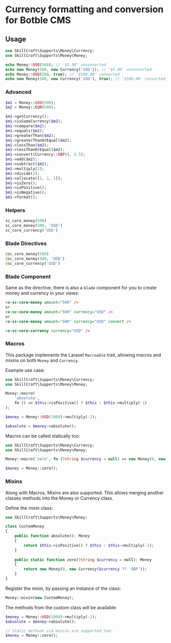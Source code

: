 # Currency formatting and conversion for Botble CMS

## Usage

```php
use SkillCraft\Supports\Money\Currency;
use SkillCraft\Supports\Money\Money;

echo Money::USD(500); // '$5.00' unconverted
echo new Money(500, new Currency('USD')); // '$5.00' unconverted
echo Money::USD(500, true); // '$500.00' converted
echo new Money(500, new Currency('USD'), true); // '$500.00' converted
```

### Advanced

```php
$m1 = Money::USD(500);
$m2 = Money::EUR(500);

$m1->getCurrency();
$m1->isSameCurrency($m2);
$m1->compare($m2);
$m1->equals($m2);
$m1->greaterThan($m2);
$m1->greaterThanOrEqual($m2);
$m1->lessThan($m2);
$m1->lessThanOrEqual($m2);
$m1->convert(Currency::GBP(), 3.5);
$m1->add($m2);
$m1->subtract($m2);
$m1->multiply(2);
$m1->divide(2);
$m1->allocate([1, 1, 1]);
$m1->isZero();
$m1->isPositive();
$m1->isNegative();
$m1->format();
```

### Helpers

```php
sc_core_money(500)
sc_core_money(500, 'USD')
sc_core_currency('USD')
```

### Blade Directives

```php
@sc_core_money(500)
@sc_core_money(500, 'USD')
@sc_core_currency('USD')
```

### Blade Component

Same as the directive, there is also a `blade` component for you to create money and currency in your views:

```html
<x-sc-core-money amount="500" />
or
<x-sc-core-money amount="500" currency="USD" />
or
<x-sc-core-money amount="500" currency="USD" convert />

<x-sc-core-currency currency="USD" />
```

### Macros

This package implements the Laravel `Macroable` trait, allowing macros and mixins on both `Money` and `Currency`.

Example use case:

```php
use SkillCraft\Supports\Money\Currency;
use SkillCraft\Supports\Money\Money;

Money::macro(
    'absolute',
    fn () => $this->isPositive() ? $this : $this->multiply(-1)
);

$money = Money::USD(1000)->multiply(-1);

$absolute = $money->absolute();
```

Macros can be called statically too:

```php
use SkillCraft\Supports\Money\Currency;
use SkillCraft\Supports\Money\Money;

Money::macro('zero', fn (?string $currency = null) => new Money(0, new Currency($currency ?? 'GBP')));

$money = Money::zero();
```

### Mixins

Along with Macros, Mixins are also supported. This allows merging another classes methods into the Money or Currency class.

Define the mixin class:

```php
use SkillCraft\Supports\Money\Money;

class CustomMoney 
{
    public function absolute(): Money
    {
        return $this->isPositive() ? $this : $this->multiply(-1);
    }
    
    public static function zero(?string $currency = null): Money
    {
        return new Money(0, new Currency($currency ?? 'GBP'));
    }
}
```

Register the mixin, by passing an instance of the class:

```php
Money::mixin(new CustomMoney);
```

The methods from the custom class will be available:

```php
$money = Money::USD(1000)->multiply(-1);
$absolute = $money->absolute();

// Static methods via mixins are supported too:
$money = Money::zero();
```